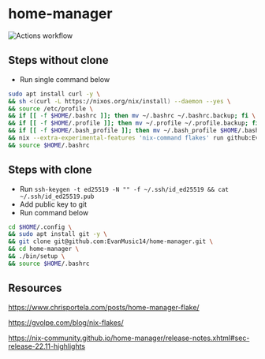 # home-manager
![Actions workflow](https://github.com/EvanMusic14/home-manager/actions/workflows/testCommands.yml/badge.svg?event=push)

## Steps without clone
- Run single command below
```sh
sudo apt install curl -y \
&& sh <(curl -L https://nixos.org/nix/install) --daemon --yes \
&& source /etc/profile \
&& if [[ -f $HOME/.bashrc ]]; then mv ~/.bashrc ~/.bashrc.backup; fi \
&& if [[ -f $HOME/.profile ]]; then mv ~/.profile ~/.profile.backup; fi \
&& if [[ -f $HOME/.bash_profile ]]; then mv ~/.bash_profile $HOME/.bash_profile.backup; fi \
&& nix --extra-experimental-features 'nix-command flakes' run github:EvanMusic14/home-manager/main#homeConfigurations."$USER".activationPackage \
&& source $HOME/.bashrc
```

## Steps with clone
- Run `ssh-keygen -t ed25519 -N "" -f ~/.ssh/id_ed25519 && cat ~/.ssh/id_ed25519.pub`
- Add public key to git
- Run command below
```sh
cd $HOME/.config \
&& sudo apt install git -y \
&& git clone git@github.com:EvanMusic14/home-manager.git \
&& cd home-manager \
&& ./bin/setup \
&& source $HOME/.bashrc
```

## Resources
https://www.chrisportela.com/posts/home-manager-flake/

https://gvolpe.com/blog/nix-flakes/

https://nix-community.github.io/home-manager/release-notes.xhtml#sec-release-22.11-highlights
